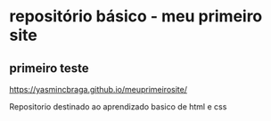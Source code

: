 # repositório básico - meu primeiro site
## primeiro teste
https://yasmincbraga.github.io/meuprimeirosite/

Repositorio destinado ao aprendizado basico de html e css
